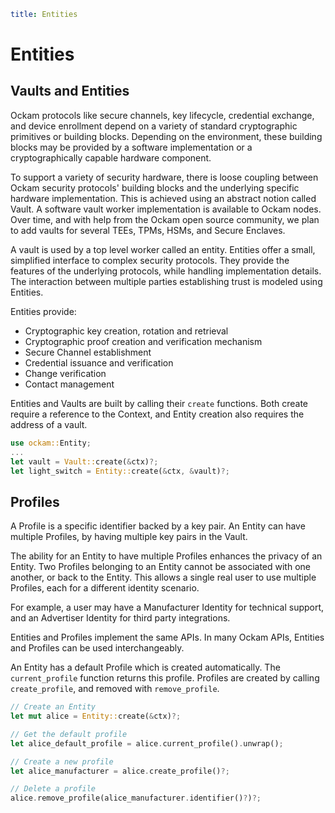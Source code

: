 ```yaml
title: Entities
```

# Entities

## Vaults and Entities

Ockam protocols like secure channels, key lifecycle, credential
exchange, and device enrollment depend on a variety of standard
cryptographic primitives or building blocks. Depending on the environment,
these building blocks may be provided by a software implementation or a
cryptographically capable hardware component.

To support a variety of security hardware, there is loose coupling between
Ockam security protocols' building blocks and the underlying specific hardware
implementation. This is achieved using an abstract notion called Vault. A
software vault worker implementation is available to Ockam nodes. Over time,
and with help from the Ockam open source community, we plan to add vaults for
several TEEs, TPMs, HSMs, and Secure Enclaves.

A vault is used by a top level worker called an entity. Entities offer a small,
simplified interface to complex security protocols. They provide the features
of the underlying protocols, while handling implementation details. The
interaction between multiple parties establishing trust is modeled using Entities.

Entities provide:
- Cryptographic key creation, rotation and retrieval
- Cryptographic proof creation and verification mechanism
- Secure Channel establishment
- Credential issuance and verification
- Change verification
- Contact management

Entities and Vaults are built by calling their `create` functions. Both create
require a reference to the Context, and Entity creation also requires the
address of a vault.

```rust
use ockam::Entity;
...
let vault = Vault::create(&ctx)?;
let light_switch = Entity::create(&ctx, &vault)?;
```

## Profiles

A Profile is a specific identifier backed by a key pair. An Entity can have
multiple Profiles, by having multiple key pairs in the Vault.

The ability for an Entity to have multiple Profiles enhances the privacy of
an Entity. Two Profiles belonging to an Entity cannot be associated with one
another, or back to the Entity. This allows a single real user to use multiple
Profiles, each for a different identity scenario.

For example, a user may have a Manufacturer Identity for technical support, and
an Advertiser Identity for third party integrations.

Entities and Profiles implement the same APIs. In many Ockam APIs, Entities and
Profiles can be used interchangeably.

An Entity has a default Profile which is created automatically. The
`current_profile` function returns this profile. Profiles are created by
calling `create_profile`, and removed with `remove_profile`.

```rust
// Create an Entity
let mut alice = Entity::create(&ctx)?;

// Get the default profile
let alice_default_profile = alice.current_profile().unwrap();

// Create a new profile
let alice_manufacturer = alice.create_profile()?;

// Delete a profile
alice.remove_profile(alice_manufacturer.identifier()?)?;
```
